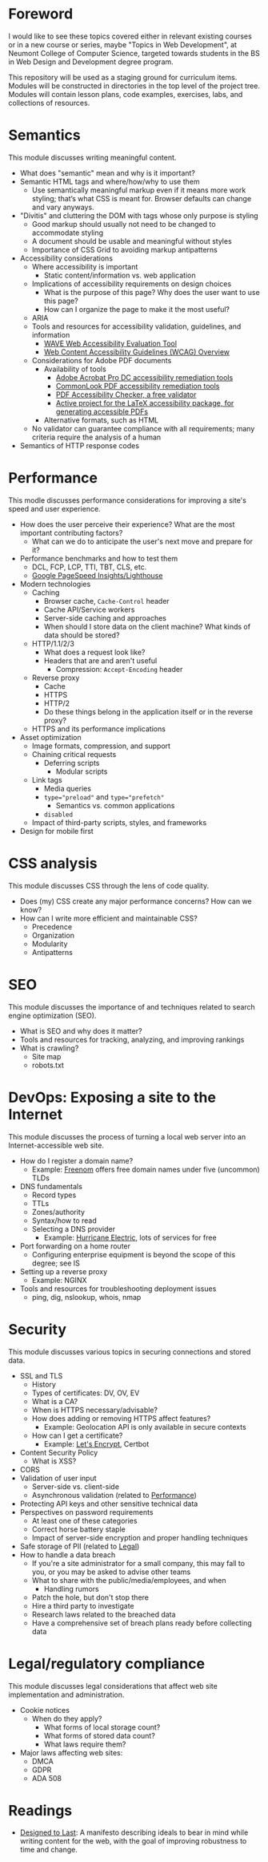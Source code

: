 # <span id="Foreword">Foreword</span>

I would like to see these topics covered either in relevant existing courses or in a new course or series, maybe "Topics in Web Development", at Neumont College of Computer Science, targeted towards students in the BS in Web Design and Development degree program.

This repository will be used as a staging ground for curriculum items. Modules will be constructed in directories in the top level of the project tree. Modules will contain lesson plans, code examples, exercises, labs, and collections of resources.

# <span id="Semantics">Semantics</span>

This module discusses writing meaningful content.

  - What does "semantic" mean and why is it important?
  - Semantic HTML tags and where/how/why to use them
    - Use semantically meaningful markup even if it means more work styling; that’s what CSS is meant for. Browser defaults can change and vary anyways.
  - "Divitis" and cluttering the DOM with tags whose only purpose is styling
    - Good markup should usually not need to be changed to accommodate styling
    - A document should be usable and meaningful without styles
    - Importance of CSS Grid to avoiding markup antipatterns
  - Accessibility considerations
    - Where accessibility is important
      - Static content/information vs. web application
    - Implications of accessibility requirements on design choices
      - What is the purpose of this page? Why does the user want to use this page?
      - How can I organize the page to make it the most useful?
    - ARIA
    - Tools and resources for accessibility validation, guidelines, and information
      - [WAVE Web Accessibility Evaluation Tool][WAVE]
      - [Web Content Accessibility Guidelines (WCAG) Overview][WCAG]
    - Considerations for Adobe PDF documents
      - Availability of tools
        - [Adobe Acrobat Pro DC accessibility remediation tools][Acrobat]
        - [CommonLook PDF accessibility remediation tools][CommonLook]
        - [PDF Accessibility Checker, a free validator][PAC]
        - [Active project for the LaTeX accessibility package, for generating accessible PDFs][LaTeX]
      - Alternative formats, such as HTML
    - No validator can guarantee compliance with all requirements; many criteria require the analysis of a human
  - Semantics of HTTP response codes

# <span id="Performance">Performance</span>

This modle discusses performance considerations for improving a site's speed and user experience.

  - How does the user perceive their experience? What are the most important contributing factors?
    - What can we do to anticipate the user's next move and prepare for it?
  - Performance benchmarks and how to test them
    - DCL, FCP, LCP, TTI, TBT, CLS, etc.
    - [Google PageSpeed Insights/Lighthouse][Lighthouse]
  - Modern technologies
    - Caching
      - Browser cache, `Cache-Control` header
      - Cache API/Service workers
      - Server-side caching and approaches
      - When should I store data on the client machine? What kinds of data should be stored?
    - HTTP/1.1/2/3
      - What does a request look like?
      - Headers that are and aren't useful
        - Compression: `Accept-Encoding` header
    - Reverse proxy
        - Cache
        - HTTPS
        - HTTP/2
        - Do these things belong in the application itself or in the reverse proxy?
    - HTTPS and its performance implications
  - Asset optimization
    - Image formats, compression, and support
    - Chaining critical requests
      - Deferring scripts
        - Modular scripts
    - Link tags
      - Media queries
      - `type="preload"` and `type="prefetch"`
        - Semantics vs. common applications
      - `disabled`
    - Impact of third-party scripts, styles, and frameworks
  - Design for mobile first

# <span id="CSS">CSS analysis</span>

This module discusses CSS through the lens of code quality.

  - Does (my) CSS create any major performance concerns? How can we know?
  - How can I write more efficient and maintainable CSS?
    - Precedence
    - Organization
    - Modularity
    - Antipatterns

# <span id="SEO">SEO</span>

This module discusses the importance of and techniques related to search engine optimization (SEO).

  - What is SEO and why does it matter?
  - Tools and resources for tracking, analyzing, and improving rankings
  - What is crawling?
    - Site map
    - robots.txt

# <span id="DevOps">DevOps: Exposing a site to the Internet</span>

This module discusses the process of turning a local web server into an Internet-accessible web site.

  - How do I register a domain name?
    - Example: [Freenom][Freenom] offers free domain names under five (uncommon) TLDs
  - DNS fundamentals
    - Record types
    - TTLs
    - Zones/authority
    - Syntax/how to read
    - Selecting a DNS provider
      - Example: [Hurricane Electric][dns.he.net], lots of services for free
  - Port forwarding on a home router
    - Configuring enterprise equipment is beyond the scope of this degree; see IS
  - Setting up a reverse proxy
    - Example: NGINX
  - Tools and resources for troubleshooting deployment issues
    - ping, dig, nslookup, whois, nmap

# <span id="Security">Security</span>

This module discusses various topics in securing connections and stored data.

  - SSL and TLS
    - History
    - Types of certificates: DV, OV, EV
    - What is a CA?
    - When is HTTPS necessary/advisable?
    - How does adding or removing HTTPS affect features?
      - Example: Geolocation API is only available in secure contexts
    - How can I get a certificate?
      - Example: [Let's Encrypt][letsencrypt], Certbot
  - Content Security Policy
    - What is XSS?
  - CORS
  - Validation of user input
    - Server-side vs. client-side
    - Asynchronous validation (related to [Performance](#Performance))
  - Protecting API keys and other sensitive technical data
  - Perspectives on password requirements
    - At least one of these categories
    - Correct horse battery staple
    - Impact of server-side encryption and proper handling techniques
  - Safe storage of PII (related to [Legal](#Legal))
  - How to handle a data breach
    - If you're a site administrator for a small company, this may fall to you, or you may be asked to advise other teams
    - What to share with the public/media/employees, and when
      - Handling rumors
    - Patch the hole, but don't stop there
    - Hire a third party to investigate
    - Research laws related to the breached data
    - Have a comprehensive set of breach plans ready before collecting data

# <span id="Legal">Legal/regulatory compliance</span>

This module discusses legal considerations that affect web site implementation and administration.

  - Cookie notices
    - When do they apply?
      - What forms of local storage count?
      - What forms of stored data count?
      - What laws require them?
  - Major laws affecting web sites:
    - DMCA
    - GDPR
    - ADA 508

# <span id="Readings">Readings</span>

  - [Designed to Last][Designed to Last]: A manifesto describing ideals to bear in mind while writing content for the web, with the goal of improving robustness to time and change.

[WAVE]: https://wave.webaim.org/
[WCAG]: https://www.w3.org/WAI/standards-guidelines/wcag/
[Acrobat]: https://www.adobe.com/accessibility/products/acrobat/using-acrobat-pro-accessibility-checker.html
[CommonLook]: https://commonlook.com/accessibility-software/
[PAC]: https://www.access-for-all.ch/en/pdf-lab/pdf-accessibility-checker-pac.html
[LaTeX]: https://github.com/AndyClifton/accessibility
[Lighthouse]: https://developers.google.com/speed/pagespeed/insights/
[Freenom]: https://www.freenom.com/en/index.html?lang=en
[dns.he.net]: https://dns.he.net/
[letsencrypt]: https://letsencrypt.org/
[Designed to Last]: https://jeffhuang.com/designed_to_last/

